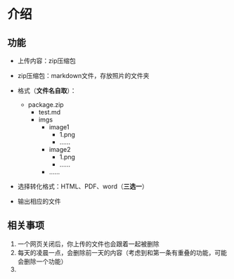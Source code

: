 # 介绍
## 功能
- 上传内容：zip压缩包
- zip压缩包：markdown文件，存放照片的文件夹
- 格式（**文件名自取**）：
	- package.zip
		- test.md
		- imgs
			- image1
				- 1.png
				- ……
			- image2
				- 1.png
				- ……
			- ……

- 选择转化格式：HTML、PDF、word（**三选一**）
- 输出相应的文件

## 相关事项
1. 一个网页关闭后，你上传的文件也会跟着一起被删除
2. 每天的凌晨一点，会删除前一天的内容（考虑到和第一条有重叠的功能，可能会删除一个功能）
3. 
<!--stackedit_data:
eyJoaXN0b3J5IjpbMjAyODE3OTI1MSwtMTExMDUwODAyNF19
-->